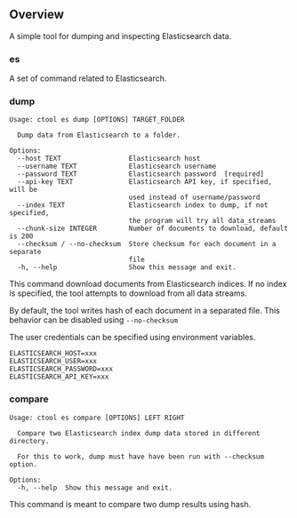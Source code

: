 ## Overview
A simple tool for dumping and inspecting Elasticsearch data.

### es
A set of command related to Elasticsearch.

### dump
```
Usage: ctool es dump [OPTIONS] TARGET_FOLDER

  Dump data from Elasticsearch to a folder.

Options:
  --host TEXT                 Elasticsearch host
  --username TEXT             Elasticsearch username
  --password TEXT             Elasticsearch password  [required]
  --api-key TEXT              Elasticsearch API key, if specified, will be
                              used instead of username/password
  --index TEXT                Elasticsearch index to dump, if not specified,
                              the program will try all data_streams
  --chunk-size INTEGER        Number of documents to download, default is 200
  --checksum / --no-checksum  Store checksum for each document in a separate
                              file
  -h, --help                  Show this message and exit.

```

This command download documents from Elasticsearch indices. If no index is specified,
the tool attempts to download from all data streams.

By default, the tool writes hash of each document in a separated file. This behavior can
be disabled using `--no-checksum`

The user credentials can be specified using environment variables.

```
ELASTICSEARCH_HOST=xxx
ELASTICSEARCH_USER=xxx
ELASTICSEARCH_PASSWORD=xxx
ELASTICSEARCH_API_KEY=xxx
```


### compare

```
Usage: ctool es compare [OPTIONS] LEFT RIGHT

  Compare two Elasticsearch index dump data stored in different directory.

  For this to work, dump must have have been run with --checksum option.

Options:
  -h, --help  Show this message and exit.

```
This command is meant to compare two dump results using hash.
